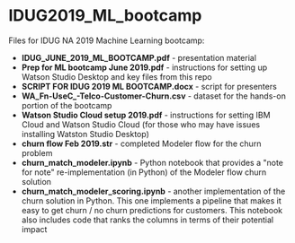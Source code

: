 # IDUG2019_ML_bootcamp
Files for IDUG NA 2019 Machine Learning bootcamp:

* **IDUG_JUNE_2019_ML_BOOTCAMP.pdf** - presentation material
* **Prep for ML bootcamp June 2019.pdf** - instructions for setting up Watson Studio Desktop and key files from this repo
* **SCRIPT FOR IDUG 2019 ML BOOTCAMP.docx** - script for presenters
* **WA_Fn-UseC_-Telco-Customer-Churn.csv** - dataset for the hands-on portion of the bootcamp
* **Watson Studio Cloud setup 2019.pdf** - instructions for setting IBM Cloud and Watson Studio Cloud (for those who may have issues installing Watston Studio Desktop)
* **churn flow Feb 2019.str** - completed Modeler flow for the churn problem
* **churn_match_modeler.ipynb** - Python notebook that provides a "note for note" re-implementation (in Python) of the Modeler flow churn solution
* **churn_match_modeler_scoring.ipynb** - another implementation of the churn solution in Python. This one implements a pipeline that makes it easy to get churn / no churn predictions for customers. This notebook also includes code that ranks the columns in terms of their potential impact
